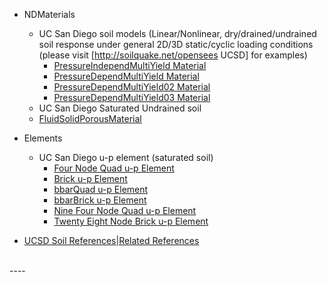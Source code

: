 - NDMaterials
  - UC San Diego soil models (Linear/Nonlinear, dry/drained/undrained soil response under general 2D/3D static/cyclic loading conditions (please visit [http://soilquake.net/opensees UCSD] for examples)
    - [PressureIndependMultiYield Material]()
    - [PressureDependMultiYield Material]()
    - [PressureDependMultiYield02 Material]()
    - [PressureDependMultiYield03 Material]()
  -  UC San Diego Saturated Undrained soil
    - [FluidSolidPorousMaterial]()

- Elements
  - UC San Diego u-p element (saturated soil)
    - [Four Node Quad u-p Element]()
    - [Brick u-p Element]()
    - [bbarQuad u-p Element]()
    - [bbarBrick u-p Element]()
    - [Nine Four Node Quad u-p Element]()
    - [Twenty Eight Node Brick u-p Element]()

- [UCSD Soil References|Related References]()

<br>
----
<br>

